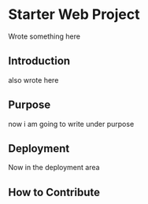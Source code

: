 # Starter Web Project

Wrote something here

## Introduction

also wrote here

## Purpose

now i am going to write under purpose

## Deployment

Now in the deployment area

## How to Contribute
